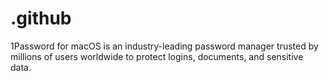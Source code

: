 # .github
1Password for macOS is an industry-leading password manager trusted by millions of users worldwide to protect logins, documents, and sensitive data.
